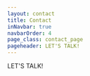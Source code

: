 ```yaml
---
layout: contact
title: Contact
inNavbar: true
navbarOrder: 4
page_class: contact_page
pageheader: LET'S TALK!
---
```

LET'S TALK!